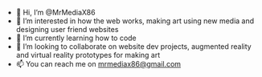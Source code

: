- 👋 Hi, I’m @MrMediaX86
- 👀 I’m interested in how the web works, making art using new media and designing user friend websites
- 🌱 I’m currently learning how to code
- 💞️ I’m looking to collaborate on website dev projects, augmented reality and virtual reality prototypes for making art
- 📫 You can reach me on mrmediax86@gmail.com

<!---
MrMediaX86/MrMediaX86 is a ✨ special ✨ repository because its `README.md` (this file) appears on your GitHub profile.
You can click the Preview link to take a look at your changes.
--->
